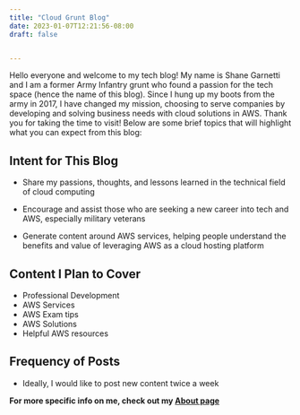 ```yaml
---
title: "Cloud Grunt Blog"
date: 2023-01-07T12:21:56-08:00
draft: false


---
```

Hello everyone and welcome to my tech blog! My name is Shane Garnetti and I am a former Army Infantry grunt who found a passion for the tech space (hence the name of this blog). Since I hung up my boots from the army in 2017, I have changed my mission, choosing to serve companies by developing and solving business needs with cloud solutions in AWS. Thank you for taking the time to visit! Below are some brief topics that will highlight what you can expect from this blog:


## Intent for This Blog
- Share my passions, thoughts, and lessons learned in the technical field of cloud computing

- Encourage and assist those who are seeking a new career into tech and AWS, especially military veterans

- Generate content around AWS services, helping people understand the benefits and value of leveraging AWS as a cloud hosting platform 

## Content I Plan to Cover
- Professional Development
- AWS Services
- AWS Exam tips
- AWS Solutions
- Helpful AWS resources

## Frequency of Posts
- Ideally, I would like to post new content twice a week


**For more specific info on me, check out my [About page](/about)**
